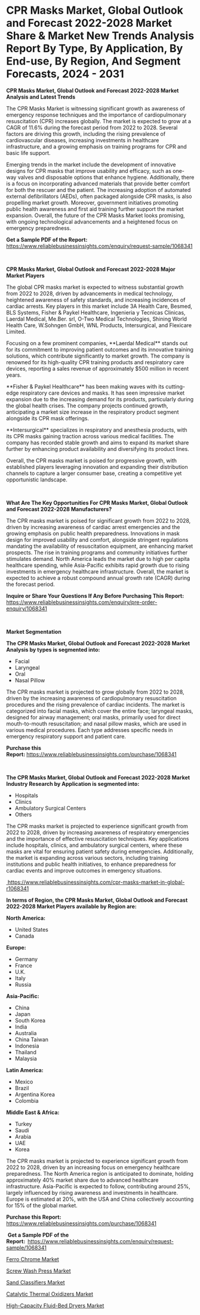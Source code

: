 <p><h1>CPR Masks Market, Global Outlook and Forecast 2022-2028 Market Share & Market New Trends Analysis Report By Type, By Application, By End-use, By Region, And Segment Forecasts, 2024 - 2031</h1></p><p><strong>CPR Masks Market, Global Outlook and Forecast 2022-2028 Market Analysis and Latest Trends</strong></p>
<p><p>The CPR Masks Market is witnessing significant growth as awareness of emergency response techniques and the importance of cardiopulmonary resuscitation (CPR) increases globally. The market is expected to grow at a CAGR of 11.6% during the forecast period from 2022 to 2028. Several factors are driving this growth, including the rising prevalence of cardiovascular diseases, increasing investments in healthcare infrastructure, and a growing emphasis on training programs for CPR and basic life support.</p><p>Emerging trends in the market include the development of innovative designs for CPR masks that improve usability and efficacy, such as one-way valves and disposable options that enhance hygiene. Additionally, there is a focus on incorporating advanced materials that provide better comfort for both the rescuer and the patient. The increasing adoption of automated external defibrillators (AEDs), often packaged alongside CPR masks, is also propelling market growth. Moreover, government initiatives promoting public health awareness and first aid training further support the market expansion. Overall, the future of the CPR Masks Market looks promising, with ongoing technological advancements and a heightened focus on emergency preparedness.</p></p>
<p><strong>Get a Sample PDF of the Report:&nbsp;</strong> <a href="https://www.reliablebusinessinsights.com/enquiry/request-sample/1068341?utm_campaign=1837&utm_medium=2&utm_source=Github&utm_content=ia&utm_term=25122024&utm_id=cpr-masks-market-global-outlook-and-forecast-2022-2028">https://www.reliablebusinessinsights.com/enquiry/request-sample/1068341</a></p>
<p>&nbsp;</p>
<p><strong>CPR Masks Market, Global Outlook and Forecast 2022-2028 Major Market Players</strong></p>
<p><p>The global CPR masks market is expected to witness substantial growth from 2022 to 2028, driven by advancements in medical technology, heightened awareness of safety standards, and increasing incidences of cardiac arrests. Key players in this market include 3A Health Care, Besmed, BLS Systems, Fisher & Paykel Healthcare, Ingenieria y Tecnicas Clinicas, Laerdal Medical, Me.Ber. srl, O-Two Medical Technologies, Shining World Health Care, W.Sohngen GmbH, WNL Products, Intersurgical, and Flexicare Limited.</p><p>Focusing on a few prominent companies, **Laerdal Medical** stands out for its commitment to improving patient outcomes and its innovative training solutions, which contribute significantly to market growth. The company is renowned for its high-quality CPR training products and respiratory care devices, reporting a sales revenue of approximately $500 million in recent years.</p><p>**Fisher & Paykel Healthcare** has been making waves with its cutting-edge respiratory care devices and masks. It has seen impressive market expansion due to the increasing demand for its products, particularly during the global health crises. The company projects continued growth, anticipating a market size increase in the respiratory product segment alongside its CPR mask offerings.</p><p>**Intersurgical** specializes in respiratory and anesthesia products, with its CPR masks gaining traction across various medical facilities. The company has recorded stable growth and aims to expand its market share further by enhancing product availability and diversifying its product lines.</p><p>Overall, the CPR masks market is poised for progressive growth, with established players leveraging innovation and expanding their distribution channels to capture a larger consumer base, creating a competitive yet opportunistic landscape.</p></p>
<p>&nbsp;</p>
<p><strong>What Are The Key Opportunities For CPR Masks Market, Global Outlook and Forecast 2022-2028 Manufacturers?</strong></p>
<p><p>The CPR masks market is poised for significant growth from 2022 to 2028, driven by increasing awareness of cardiac arrest emergencies and the growing emphasis on public health preparedness. Innovations in mask design for improved usability and comfort, alongside stringent regulations mandating the availability of resuscitation equipment, are enhancing market prospects. The rise in training programs and community initiatives further stimulates demand. North America leads the market due to high per capita healthcare spending, while Asia-Pacific exhibits rapid growth due to rising investments in emergency healthcare infrastructure. Overall, the market is expected to achieve a robust compound annual growth rate (CAGR) during the forecast period.</p></p>
<p><strong>Inquire or Share Your Questions If Any Before Purchasing This Report:</strong> <a href="https://www.reliablebusinessinsights.com/enquiry/pre-order-enquiry/1068341?utm_campaign=1837&utm_medium=2&utm_source=Github&utm_content=ia&utm_term=25122024&utm_id=cpr-masks-market-global-outlook-and-forecast-2022-2028">https://www.reliablebusinessinsights.com/enquiry/pre-order-enquiry/1068341</a></p>
<p>&nbsp;</p>
<p><strong>Market Segmentation</strong></p>
<p><strong>The CPR Masks Market, Global Outlook and Forecast 2022-2028 Market Analysis by types is segmented into:</strong></p>
<p><ul><li>Facial</li><li>Laryngeal</li><li>Oral</li><li>Nasal Pillow</li></ul></p>
<p><p>The CPR masks market is projected to grow globally from 2022 to 2028, driven by the increasing awareness of cardiopulmonary resuscitation procedures and the rising prevalence of cardiac incidents. The market is categorized into facial masks, which cover the entire face; laryngeal masks, designed for airway management; oral masks, primarily used for direct mouth-to-mouth resuscitation; and nasal pillow masks, which are used in various medical procedures. Each type addresses specific needs in emergency respiratory support and patient care.</p></p>
<p><strong>Purchase this Report:&nbsp;</strong><a href="https://www.reliablebusinessinsights.com/purchase/1068341?utm_campaign=1837&utm_medium=2&utm_source=Github&utm_content=ia&utm_term=25122024&utm_id=cpr-masks-market-global-outlook-and-forecast-2022-2028">https://www.reliablebusinessinsights.com/purchase/1068341</a></p>
<p>&nbsp;</p>
<p><strong>The CPR Masks Market, Global Outlook and Forecast 2022-2028 Market Industry Research by Application is segmented into:</strong></p>
<p><ul><li>Hospitals</li><li>Clinics</li><li>Ambulatory Surgical Centers</li><li>Others</li></ul></p>
<p><p>The CPR masks market is projected to experience significant growth from 2022 to 2028, driven by increasing awareness of respiratory emergencies and the importance of effective resuscitation techniques. Key applications include hospitals, clinics, and ambulatory surgical centers, where these masks are vital for ensuring patient safety during emergencies. Additionally, the market is expanding across various sectors, including training institutions and public health initiatives, to enhance preparedness for cardiac events and improve outcomes in emergency situations.</p></p>
<p><a href="https://www.reliablebusinessinsights.com/cpr-masks-market-in-global-r1068341?utm_campaign=1837&utm_medium=2&utm_source=Github&utm_content=ia&utm_term=25122024&utm_id=cpr-masks-market-global-outlook-and-forecast-2022-2028">&nbsp;https://www.reliablebusinessinsights.com/cpr-masks-market-in-global-r1068341</a></p>
<p><strong>In terms of Region, the CPR Masks Market, Global Outlook and Forecast 2022-2028 Market Players available by Region are:</strong></p>
<p>
    <p> <strong> North America: </strong>
        <ul>
            <li>United States</li>
            <li>Canada</li>
        </ul>
        </p> 
    <p> <strong> Europe: </strong>
        <ul>
            <li>Germany</li>
            <li>France</li>
            <li>U.K.</li>
            <li>Italy</li>
            <li>Russia</li>
        </ul>
        </p> 
    <p> <strong> Asia-Pacific: </strong>
        <ul>
            <li>China</li>
            <li>Japan</li>
            <li>South Korea</li>
            <li>India</li>
            <li>Australia</li>
            <li>China Taiwan</li>
            <li>Indonesia</li>
            <li>Thailand</li>
            <li>Malaysia</li>
        </ul>
        </p> 
    <p> <strong> Latin America: </strong>
        <ul>
            <li>Mexico</li>
            <li>Brazil</li>
            <li>Argentina Korea</li>
            <li>Colombia</li>
        </ul>
        </p> 
    <p> <strong> Middle East & Africa: </strong>
        <ul>
            <li>Turkey</li>
            <li>Saudi</li>
            <li>Arabia</li>
            <li>UAE</li>
            <li>Korea</li>
        </ul>
    </p>
    </p>
<p><p>The CPR masks market is projected to experience significant growth from 2022 to 2028, driven by an increasing focus on emergency healthcare preparedness. The North America region is anticipated to dominate, holding approximately 40% market share due to advanced healthcare infrastructure. Asia-Pacific is expected to follow, contributing around 25%, largely influenced by rising awareness and investments in healthcare. Europe is estimated at 20%, with the USA and China collectively accounting for 15% of the global market.</p></p>
<p><strong>Purchase this Report: </strong><a href="https://www.reliablebusinessinsights.com/purchase/1068341?utm_campaign=1837&utm_medium=2&utm_source=Github&utm_content=ia&utm_term=25122024&utm_id=cpr-masks-market-global-outlook-and-forecast-2022-2028">https://www.reliablebusinessinsights.com/purchase/1068341</a></p>
<p>&nbsp;<strong>Get a Sample PDF of the Report:&nbsp;&nbsp;</strong><a href="https://www.reliablebusinessinsights.com/enquiry/request-sample/1068341?utm_campaign=1837&utm_medium=2&utm_source=Github&utm_content=ia&utm_term=25122024&utm_id=cpr-masks-market-global-outlook-and-forecast-2022-2028">https://www.reliablebusinessinsights.com/enquiry/request-sample/1068341</a></p>
<p><strong></strong></p>
<p><p><a href="https://github.com/mharielmesa/Market-Research-Report-List-5/blob/main/ferro-chrome-market.md?utm_campaign=1837&utm_medium=2&utm_source=Github&utm_content=ia&utm_term=25122024&utm_id=cpr-masks-market-global-outlook-and-forecast-2022-2028">Ferro Chrome Market</a></p><p><a href="https://www.linkedin.com/pulse/current-valuation-of141-cagr-report-provides-thorough-study-dnhqf?utm_campaign=1837&utm_medium=2&utm_source=Github&utm_content=ia&utm_term=25122024&utm_id=cpr-masks-market-global-outlook-and-forecast-2022-2028">Screw Wash Press Market</a></p><p><a href="https://www.linkedin.com/pulse/comprehensive-study-sand-classifiersmarket-segmentation-0hpsf?utm_campaign=1837&utm_medium=2&utm_source=Github&utm_content=ia&utm_term=25122024&utm_id=cpr-masks-market-global-outlook-and-forecast-2022-2028">Sand Classifiers Market</a></p><p><a href="https://www.linkedin.com/pulse/thorough-scrutiny-catalytic-thermal-oxidizers-market-size-kdydf?utm_campaign=1837&utm_medium=2&utm_source=Github&utm_content=ia&utm_term=25122024&utm_id=cpr-masks-market-global-outlook-and-forecast-2022-2028">Catalytic Thermal Oxidizers Market</a></p><p><a href="https://github.com/oslieselotte2192/Market-Research-Report-List-1/blob/main/high-capacity-fluid-bed-dryers-market.md?utm_campaign=1837&utm_medium=2&utm_source=Github&utm_content=ia&utm_term=25122024&utm_id=cpr-masks-market-global-outlook-and-forecast-2022-2028">High-Capacity Fluid-Bed Dryers Market</a></p></p>